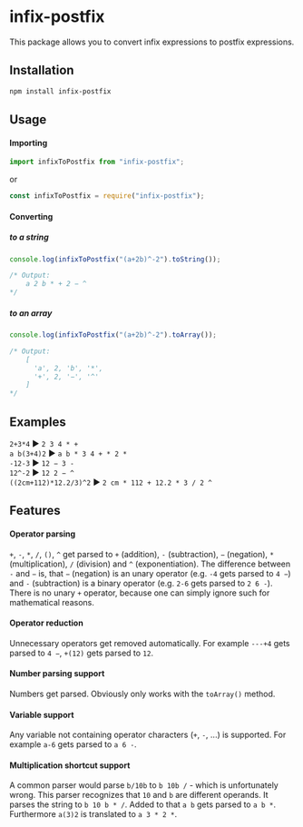 # infix-postfix

This package allows you to convert infix expressions to postfix expressions.
 
## Installation
```bash
npm install infix-postfix
```
## Usage

#### Importing
```typescript
import infixToPostfix from "infix-postfix";
```
or
```javascript
const infixToPostfix = require("infix-postfix");
```
#### Converting
##### to a string
```javascript
console.log(infixToPostfix("(a+2b)^-2").toString());

/* Output:
    a 2 b * + 2 − ^
*/
```
##### to an array
```javascript
console.log(infixToPostfix("(a+2b)^-2").toArray());

/* Output:
    [
      'a', 2, 'b', '*',
      '+', 2, '−', '^'
    ]
*/
```

## Examples

`2+3*4` ▶ `2 3 4 * +`<br>
`a b(3+4)2` ▶ `a b * 3 4 + * 2 *`<br>
`-12-3` ▶ `12 − 3 -`<br>
`12^-2` ▶ `12 2 − ^`<br>
`((2cm+112)*12.2/3)^2` ▶ `2 cm * 112 + 12.2 * 3 / 2 ^`<br>

## Features

#### Operator parsing
`+`, `-`, `*`, `/`, `()`, `^` get parsed to `+` (addition), `-` (subtraction), `−` (negation), `*` (multiplication), `/` (division) and `^` (exponentiation). The difference between `-` and `−` is, that `−` (negation) is an unary operator (e.g. `-4` gets parsed to `4 −`) and `-` (subtraction) is
a binary operator (e.g. `2-6` gets parsed to `2 6 -`).
There is no unary `+` operator, because one can simply ignore such for mathematical reasons. 

#### Operator reduction
Unnecessary operators get removed automatically.
For example `---+4` gets parsed to `4 −`, `+(12)` gets parsed to `12`.

#### Number parsing support
Numbers get parsed. Obviously only works with the `toArray()` method.

#### Variable support
Any variable not containing operator characters (`+`, `-`, ...) is supported. For example `a-6` gets parsed to `a 6 -`.

#### Multiplication shortcut support
A common parser would parse `b/10b` to `b 10b /` - which is unfortunately wrong. This parser recognizes that `10` and `b` are different operands. It parses the string to `b 10 b * /`.
Added to that `a b` gets parsed to `a b *`. Furthermore `a(3)2` is translated to `a 3 * 2 *`.
